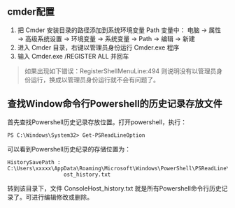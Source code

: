 ## cmder配置

1. 把 Cmder 安装目录的路径添加到系统环境变量 Path 变量中：
电脑 → 属性 → 高级系统设置 → 环境变量 → 系统变量 → Path → 编辑 → 新建
2. 进入 Cmder 目录，右键以管理员身份运行 Cmder.exe 程序
3. 输入 Cmder.exe /REGISTER ALL 并回车



> 如果出现如下错误：RegisterShellMenuLine:494 则说明没有以管理员身份运行，换成以管理员身份运行就不会有问题了。

## 查找Window命令行Powershell的历史记录存放文件
首先查找Powershell历史记录存放位置。打开powershell，执行：
```
PS C:\Windows\System32> Get-PSReadLineOption
```
可以看到Powershell历史纪录的存储位置为：
```
HistorySavePath : C:\Users\xxxxx\AppData\Roaming\Microsoft\Windows\PowerShell\PSReadLine\ConsoleH
                  ost_history.txt
```
转到该目录下，文件 ConsoleHost_history.txt 就是所有Powershell命令行历史记录了。可进行编辑修改或删除。
